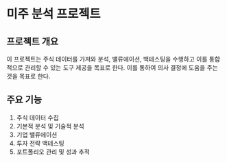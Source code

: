 # 미주 분석 프로젝트

## 프로젝트 개요
이 프로젝트는 주식 데이터를 가져와 분석, 밸류에이션, 백테스팅을 수행하고 이를 통합적으로 관리할 수 있는 도구 제공을 목표로 한다. 이를 통하여 의사 결정에 도움을 주는 것을 목표로 한다. 

## 주요 기능

1. 주식 데이터 수집
2. 기본적 분석 및 기술적 분석
3. 기업 밸류에이션
4. 투자 전략 백테스팅
5. 포트폴리오 관리 및 성과 추적